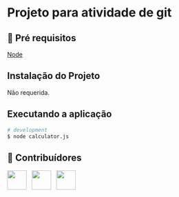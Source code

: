 # Projeto para atividade de git
 
## 🔐 Pré requisitos

<a href="https://nodejs.dev/">Node</a> &nbsp;

## Instalação do Projeto

Não requerida.

## Executando a aplicação

```bash
# development
$ node calculator.js
```

## 🤝 Contribuídores

<a href="https://github.com/angelogluz"><img src="https://github.com/angelogluz.png" width="45" height="45"></a> &nbsp;
<a href="https://github.com/deniann"><img src="https://github.com/deniann.png" width="45" height="45"></a> &nbsp;
<a href="https://github.com/veronicaschiller"><img src="https://github.com/veronicaschiller.png" width="45" height="45"></a> &nbsp;
